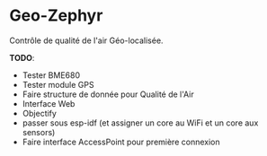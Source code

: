 # Geo-Zephyr
Contrôle de qualité de l'air Géo-localisée.

**TODO**:
  - Tester BME680
  - Tester module GPS
  - Faire structure de donnée pour Qualité de l'Air
  - Interface Web
  - Objectify
  - passer sous esp-idf (et assigner un core au WiFi et un core aux sensors)
  - Faire interface AccessPoint pour première connexion
